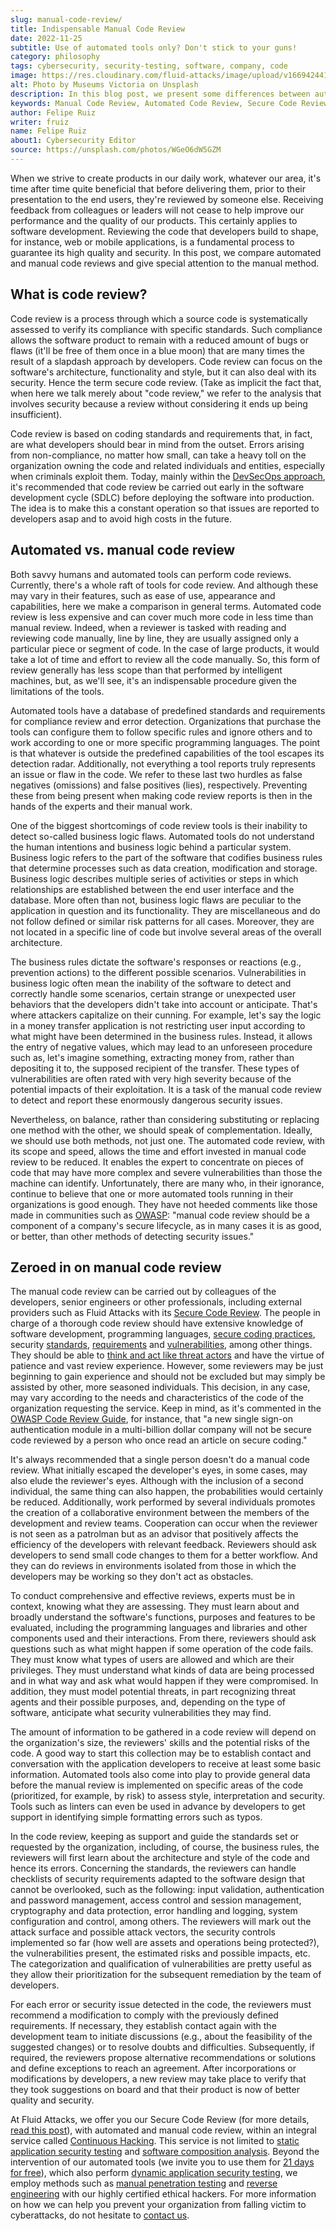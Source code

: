 ```yaml
---
slug: manual-code-review/
title: Indispensable Manual Code Review
date: 2022-11-25
subtitle: Use of automated tools only? Don't stick to your guns!
category: philosophy
tags: cybersecurity, security-testing, software, company, code
image: https://res.cloudinary.com/fluid-attacks/image/upload/v1669424410/blog/manual-code-review/cover_manual_code_review.webp
alt: Photo by Museums Victoria on Unsplash
description: In this blog post, we present some differences between automated and manual code reviews and emphasize the latter and the procedures performed by the reviewers.
keywords: Manual Code Review, Automated Code Review, Secure Code Review, Business Logic, Standards, Requirements, Vulnerabilities, Ethical Hacking, Pentesting
author: Felipe Ruiz
writer: fruiz
name: Felipe Ruiz
about1: Cybersecurity Editor
source: https://unsplash.com/photos/WGeO6dW5GZM
---
```


When we strive to create products in our daily work,
whatever our area,
it's time after time quite beneficial that
before delivering them,
prior to their presentation to the end users,
they're reviewed by someone else.
Receiving feedback from colleagues or leaders will not cease
to help improve our performance
and the quality of our products.
This certainly applies to software development.
Reviewing the code that developers build to shape,
for instance,
web or mobile applications,
is a fundamental process to guarantee its high quality and security.
In this post,
we compare automated and manual code reviews
and give special attention to the manual method.

## What is code review?

Code review is a process
through which a source code is systematically assessed
to verify its compliance with specific standards.
Such compliance allows the software product to remain
with a reduced amount of bugs or flaws
(it'll be free of them once in a blue moon)
that are many times the result of a slapdash approach by developers.
Code review can focus on the software's architecture,
functionality and style,
but it can also deal with its security.
Hence the term secure code review.
(Take as implicit the fact that,
when here we talk merely about "code review,"
we refer to the analysis that involves security
because a review without considering it
ends up being insufficient).

Code review is based on coding standards and requirements that,
in fact,
are what developers should bear in mind from the outset.
Errors arising from non-compliance,
no matter how small,
can take a heavy toll on the organization owning the code
and related individuals and entities,
especially when criminals exploit them.
Today,
mainly within the [DevSecOps approach](../devsecops-concept/),
it's recommended that code review be carried out early
in the software development cycle (SDLC)
before deploying the software into production.
The idea is to make this a constant operation
so that issues are reported to developers asap
and to avoid high costs in the future.

## Automated vs. manual code review

Both savvy humans and automated tools can perform code reviews.
Currently,
there's a whole raft of tools for code review.
And although these may vary in their features,
such as ease of use,
appearance and capabilities,
here we make a comparison in general terms.
Automated code review is less expensive
and can cover much more code in less time than manual review.
Indeed,
when a reviewer is tasked with reading and reviewing code manually,
line by line,
they are usually assigned only a particular piece or segment of code.
In the case of large products,
it would take a lot of time and effort to review all the code manually.
So,
this form of review generally has less scope
than that performed by intelligent machines,
but,
as we'll see,
it's an indispensable procedure given the limitations of the tools.

Automated tools have a database of predefined standards
and requirements for compliance review and error detection.
Organizations that purchase the tools can configure them
to follow specific rules and ignore others
and to work according to one or more specific programming languages.
The point is that
whatever is outside the predefined capabilities of the tool
escapes its detection radar.
Additionally,
not everything a tool reports truly represents an issue or flaw in the code.
We refer to these last two hurdles as false negatives (omissions)
and false positives (lies),
respectively.
Preventing these from being present
when making code review reports
is then in the hands of the experts and their manual work.

One of the biggest shortcomings of code review tools is their inability
to detect so-called business logic flaws.
Automated tools do not understand the human intentions
and business logic behind a particular system.
Business logic refers to the part of the software
that codifies business rules
that determine processes such as data creation,
modification and storage.
Business logic describes multiple series of activities or steps
in which relationships are established
between the end user interface and the database.
More often than not,
business logic flaws are peculiar to the application in question
and its functionality.
They are miscellaneous
and do not follow defined or similar risk patterns for all cases.
Moreover,
they are not located in a specific line of code
but involve several areas of the overall architecture.

The business rules dictate the software's responses or reactions
(e.g., prevention actions)
to the different possible scenarios.
Vulnerabilities in business logic often mean the inability of the software
to detect and correctly handle some scenarios,
certain strange or unexpected user behaviors
that the developers didn't take into account or anticipate.
That's where attackers capitalize on their cunning.
For example,
let's say
the logic in a money transfer application is not restricting user input
according to what might have been determined
in the business rules.
Instead,
it allows the entry of negative values,
which may lead to an unforeseen procedure such as,
let's imagine something,
extracting money from,
rather than depositing it to,
the supposed recipient of the transfer.
These types of vulnerabilities are often rated with very high severity
because of the potential impacts of their exploitation.
It is a task of the manual code review
to detect and report these enormously dangerous security issues.

Nevertheless,
on balance,
rather than considering substituting or replacing one method with the other,
we should speak of complementation.
Ideally,
we should use both methods,
not just one.
The automated code review,
with its scope and speed,
allows the time and effort invested in manual code review to be reduced.
It enables the expert to concentrate on pieces of code
that may have more complex and severe vulnerabilities
than those the machine can identify.
Unfortunately,
there are many who,
in their ignorance,
continue to believe that one or more automated tools
running in their organizations
is good enough.
They have not heeded comments like those
made in communities such as [OWASP](https://owasp.org/www-pdf-archive/OWASP_Code_Review_Guide_v2.pdf):
"manual code review should be a component of a company's secure lifecycle,
as in many cases it is as good,
or better,
than other methods of detecting security issues."

<cta-banner
  buttontxt="Read more"
  link="/solutions/secure-code-review/"
  title="Get started with Fluid Attacks' Secure Code Review solution right now"
/>

## Zeroed in on manual code review

The manual code review can be carried out by colleagues of the developers,
senior engineers or other professionals,
including external providers
such as Fluid Attacks with its [Secure Code Review](../../solutions/secure-code-review/).
The people in charge of a thorough code review
should have extensive knowledge of software development,
programming languages, [secure coding practices](../secure-coding-practices/),
security [standards](https://docs.fluidattacks.com/criteria/compliance/),
[requirements](https://docs.fluidattacks.com/criteria/requirements/)
and [vulnerabilities](https://docs.fluidattacks.com/criteria/vulnerabilities/),
among other things.
They should be able to [think and act like threat actors](../thinking-like-hacker/)
and have the virtue of patience
and vast review experience.
However,
some reviewers may be just beginning to gain experience
and should not be excluded
but may simply be assisted by other,
more seasoned individuals.
This decision,
in any case,
may vary according to the needs
and characteristics of the code
of the organization requesting the service.
Keep in mind,
as it's commented in the [OWASP Code Review Guide](https://owasp.org/www-pdf-archive/OWASP_Code_Review_Guide_v2.pdf),
for instance,
that "a new single sign-on authentication module
in a multi-billion dollar company
will not be secure code reviewed
by a person who once read an article on secure coding."

It's always recommended that
a single person doesn't do a manual code review.
What initially escaped the developer's eyes,
in some cases,
may also elude the reviewer's eyes.
Although with the inclusion of a second individual,
the same thing can also happen,
the probabilities would certainly be reduced.
Additionally,
work performed by several individuals promotes the creation
of a collaborative environment
between the members of the development and review teams.
Cooperation can occur
when the reviewer is not seen as a patrolman
but as an advisor
that positively affects the efficiency of the developers
with relevant feedback.
Reviewers should ask developers to send small code changes to them
for a better workflow.
And they can do reviews in environments
isolated from those in which the developers may be working
so they don't act as obstacles.

To conduct comprehensive and effective reviews,
experts must be in context,
knowing what they are assessing.
They must learn about and broadly understand the software's functions,
purposes and features to be evaluated,
including the programming languages
and libraries and other components used
and their interactions.
From there,
reviewers should ask questions
such as what might happen if some operation of the code fails.
They must know what types of users are allowed
and which are their privileges.
They must understand what kinds of data are being processed
and in what way
and ask what would happen if they were compromised.
In addition,
they must model potential threats,
in part recognizing threat agents and their possible purposes,
and,
depending on the type of software,
anticipate what security vulnerabilities they may find.

The amount of information to be gathered in a code review
will depend on the organization's size,
the reviewers' skills
and the potential risks of the code.
A good way to start this collection
may be to establish contact and conversation
with the application developers
to receive at least some basic information.
Automated tools also come into play
to provide general data
before the manual review is implemented on specific areas of the code
(prioritized, for example, by risk)
to assess style,
interpretation and security.
Tools such as linters can even be used in advance by developers
to get support in identifying simple formatting errors
such as typos.

In the code review,
keeping as support and guide the standards
set or requested by the organization,
including,
of course,
the business rules,
the reviewers will first learn about the architecture
and style of the code
and hence its errors.
Concerning the standards,
the reviewers can handle checklists of security requirements
adapted to the software design
that cannot be overlooked,
such as the following:
input validation, authentication and password management,
access control and session management,
cryptography and data protection,
error handling and logging,
system configuration and control,
among others.
The reviewers will mark out the attack surface
and possible attack vectors,
the security controls implemented so far
(how well are assets and operations being protected?),
the vulnerabilities present,
the estimated risks and possible impacts,
etc.
The categorization and qualification of vulnerabilities
are pretty useful
as they allow their prioritization
for the subsequent remediation
by the team of developers.

For each error or security issue detected in the code,
the reviewers must recommend a modification
to comply with the previously defined requirements.
If necessary,
they establish contact again with the development team
to initiate discussions
(e.g., about the feasibility of the suggested changes)
or to resolve doubts and difficulties.
Subsequently,
if required,
the reviewers propose alternative recommendations or solutions
and define exceptions to reach an agreement.
After incorporations or modifications by developers,
a new review may take place
to verify that they took suggestions on board
and that their product is now of better quality and security.

At Fluid Attacks,
we offer you our Secure Code Review
(for more details,
[read this post](../secure-code-review/)),
with automated and manual code review,
within an integral service called [Continuous Hacking](../../services/continuous-hacking/).
This service is not limited to [static application security testing](../../product/sast/)
and [software composition analysis](../../product/sca/).
Beyond the intervention of our automated tools
(we invite you to use them for [21 days for free](https://app.fluidattacks.com/SignUp)),
which also perform [dynamic application security testing](../../product/dast/),
we employ methods such as [manual penetration testing](../../solutions/penetration-testing/)
and [reverse engineering](../../product/re/)
with our highly certified ethical hackers.
For more information
on how we can help you prevent your organization
from falling victim to cyberattacks,
do not hesitate
to [contact us](../../contact-us/).
